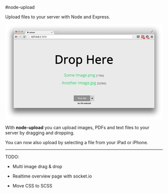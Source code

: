 #node-upload

Upload files to your server with Node and Express.

<p style="text-align: center">
<img src="screenshot.png">
</p>

With **node-upload** you can upload images, PDFs and text files to your server by dragging and dropping. 

You can now also upload by selecting a file from your
iPad or iPhone.

------------

TODO: 

* Multi image drag & drop

* Realtime overview page with socket.io

* Move CSS to SCSS
